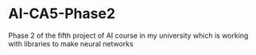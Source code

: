 # AI-CA5-Phase2
Phase 2 of the fifth project of AI course in my university which is working with libraries to make neural networks
